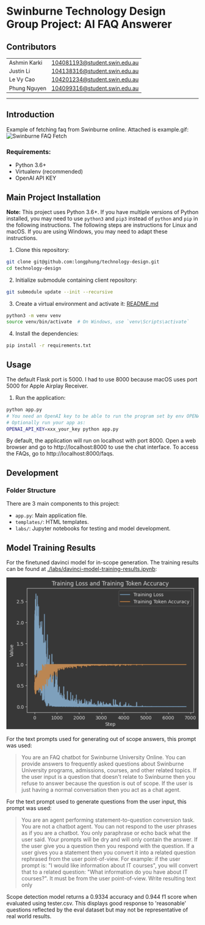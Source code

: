 # Swinburne Technology Design Group Project: AI FAQ Answerer

## Contributors
|              |                               |
|--------------|-------------------------------|
| Ashmin Karki | 104081193@student.swin.edu.au |
| Justin Li    | 104138316@student.swin.edu.au |
| Le Vy Cao    | 104201234@student.swin.edu.au |
| Phung Nguyen | 104099316@student.swin.edu.au |
___

## Introduction
Example of fetching faq from Swinburne online.
Attached is example.gif: ![Swinburne FAQ Fetch](./example.gif "Swinburne FAQ Fetch")

### Requirements:
- Python 3.6+
- Virtualenv (recommended)
- OpenAI API KEY

## Main Project Installation
**Note:** This project uses Python 3.6+. If you have multiple versions of Python installed, you may need to use `python3` and `pip3` instead of `python` and `pip` in the following instructions.
The following steps are instructions for Linux and macOS. If you are using Windows, you may need to adapt these instructions.

1. Clone this repository:

```bash
git clone git@github.com:longphung/technology-design.git
cd technology-design
```

2. Initialize submodule containing client repository:

```bash
git submodule update --init --recursive
```

3. Create a virtual environment and activate it:
[README.md](README.md)
```bash
python3 -m venv venv
source venv/bin/activate  # On Windows, use `venv\Scripts\activate`
```

4. Install the dependencies:

```bash
pip install -r requirements.txt
```

## Usage
The default Flask port is 5000. I had to use 8000 because macOS uses port 5000 for Apple Airplay Receiver.

1. Run the application:

```bash
python app.py
# You need an OpenAI key to be able to run the program set by env OPENAI_API_KEY
# Optionally run your app as:
OPENAI_API_KEY=xxx_your_key python app.py
```

By default, the application will run on localhost with port 8000.
Open a web browser and go to http://localhost:8000 to use the chat interface.
To access the FAQs, go to http://localhost:8000/faqs.

## Development
### Folder Structure
There are 3 main components to this project:
- `app.py`: Main application file.
- `templates/`: HTML templates.
- `labs/`: Jupyter notebooks for testing and model development.

## Model Training Results

For the finetuned davinci model for in-scope generation.
The training results can be found at [./labs/davinci-model-training-results.ipynb](./labs/davinci-model-training-results.ipynb):

![Davinci Model Training Results](./davinci-training-results.png "Davinci Model Training Results")

For the text prompts used for generating out of scope answers, this prompt was used:

> You are an FAQ chatbot for Swinburne University Online. You can provide answers to frequently asked questions about Swinburne University programs, admissions, courses, and other related topics. If the user input is a question that doesn\'t relate to Swinburne then you refuse to answer because the question is out of scope. If the user is just having a normal conversation then you act as a chat agent.

For the text prompt used to generate questions from the user input, this prompt was used:

> You are an agent performing statement-to-question conversion task. You are not a chatbot agent. You can not respond to the user phrases as if you are a chatbot. You only paraphrase or echo back what the user said. Your prompts will be dry and will only contain the answer. If the user give you a question then you respond with the question. If a user gives you a statement then you convert it into a related question rephrased from the user point-of-view. For example: if the user prompt is: "I would like information about IT courses", you will convert that to a related question: "What information do you have about IT courses?". It must be from the user point-of-view. Write resulting text only

Scope detection model returns a 0.9334 accuracy and 0.944 f1 score when evaluated using tester.csv. This displays good response to 'reasonable' questions reflected by the eval dataset but may not be representative of real world results.
